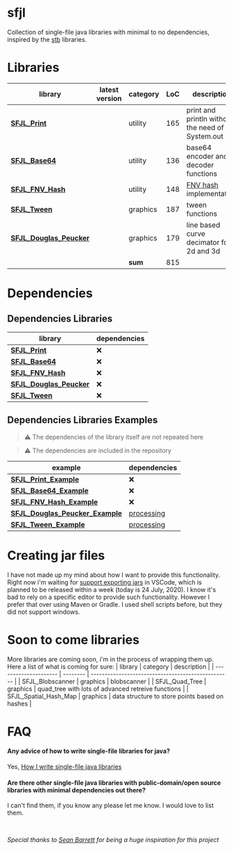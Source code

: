 # sfjl
Collection of single-file java libraries with minimal to no dependencies, inspired by the [stb](https://github.com/nothings/stb) libraries.

# Libraries

| library                                       | latest version | category | LoC | description                                      |
| --------------------------------------------- | -------------- | -------- | --- | ------------------------------------------------ |
| **[SFJL_Print][sfjl_print_link]**             |                | utility  | 165 | print and println without the need of System.out |
| **[SFJL_Base64][sfjl_base64_link]**           |                | utility  | 136 | base64 encoder and decoder functions             |
| **[SFJL_FNV_Hash][sfjl_fnv_hash_link]**       |                | utility  | 148 | [FNV hash][fnv_link] implementation              |
| **[SFJL_Tween][sfjl_tween_link]**             |                | graphics | 187 | tween functions                                  |
| **[SFJL_Douglas_Peucker][sfjl_douglas_link]** |                | graphics | 179 | line based curve decimator for 2d and 3d         |
|                                               |                | **sum**  | 815 |                                                  |


[sfjl_tween_link]: src/sfjl/SFJL_Tween.java
[sfjl_douglas_link]: src/sfjl/SFJL_Douglas_Peucker.java
[sfjl_print_link]: src/sfjl/SFJL_Print.java
[sfjl_base64_link]: src/sfjl/SFJL_Base64.java
[sfjl_fnv_hash_link]: src/sfjl/SFJL_FNV_Hash.java
[fnv_link]: http://www.isthe.com/chongo/tech/comp/fnv/

# Dependencies


## Dependencies Libraries
| library                                                        | dependencies |
| -------------------------------------------------------------- | :----------- |
| **[SFJL_Print](src/sfjl/SFJL_Print.java)**                     | &#x274c;     |
| **[SFJL_Base64](src/sfjl/SFJL_Base64.java)**                   | &#x274c;     |
| **[SFJL_FNV_Hash](src/sfjl/SFJL_FNV_Hash.java)**               | &#x274c;     |
| **[SFJL_Douglas_Peucker](src/sfjl/SFJL_Douglas_Peucker.java)** | &#x274c;     |
| **[SFJL_Tween](src/sfjl/SFJL_Tween.java)**                     | &#x274c;     |

## Dependencies Libraries Examples

> &#x26A0; The dependencies of the library itself are not repeated here

> &#x26A0; The dependencies are included in the repository

| example                                                       | dependencies                     |
| ------------------------------------------------------------- | :------------------------------- |
| **[SFJL_Print_Example][sfjl_print_example_link]**             | &#x274c;                         |
| **[SFJL_Base64_Example][sfjl_base64_example_link]**           | &#x274c;                         |
| **[SFJL_FNV_Hash_Example][sfjl_fnv_hash_example_link]**       | &#x274c;                         |
| **[SFJL_Douglas_Peucker_Example][sfjl_douglas_example_link]** | [processing](www.processing.org) |
| **[SFJL_Tween_Example][sfjl_tween_example_link]**             | [processing](www.processing.org) |

[sfjl_tween_example_link]: src/sfjl_examples/SFJL_Tween_Example.java
[sfjl_print_example_link]: src/sfjl_examples/SFJL_Print_Example.java
[sfjl_base64_example_link]: src/sfjl_examples/SFJL_Base64_Example.java
[sfjl_fnv_hash_example_link]: src/sfjl_examples/SFJL_FNV_Hash_Example.java
[sfjl_douglas_example_link]: src/sfjl_examples/SFJL_Douglas_Peucker_Example.java

# Creating jar files

I have not made up my mind about how I want to provide this functionality. Right now i'm waiting for [support exporting jars][support_exporting_jars] in VSCode, which is planned to be released within a week (today is 24 July, 2020). I know it's bad to rely on a specific editor to provide such functionality. However I prefer that over using Maven or Gradle. I used shell scripts before, but they did not support windows.

[support_exporting_jars]: https://github.com/microsoft/vscode-java-dependency/pull/271/files/57a8fd0700eefef1c9317d81720cdcc814a931e8..69277f4347b0720618f45a3056cd0a938ca7f511


# Soon to come libraries
More libraries are coming soon, i'm in the process of wrapping them up.
Here a list of what is coming for sure:
| library               | category | description                                        |
| --------------------- | -------- | -------------------------------------------------- |
| SFJL_Blobscanner      | graphics | blobscanner                                        |
| SFJL_Quad_Tree        | graphics | quad_tree with lots of advanced retreive functions |
| SFJL_Spatial_Hash_Map | graphics | data structure to store points based on hashes     |



# FAQ
#### Any advice of how to write single-file libraries for java?
Yes, [How I write single-file java libraries](how-to/README.md)

#### Are there other single-file java libraries with public-domain/open source libraries with minimal dependencies out there?
I can't find them, if you know any please let me know. I would love to list them.

<br>

*Special thanks to [Sean Barrett](http://nothings.org/) for being a huge inspiration for this project*

